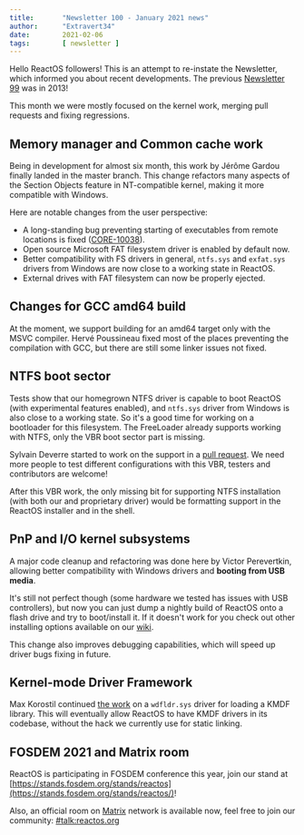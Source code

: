 ```yaml
---
title:       "Newsletter 100 - January 2021 news"
author:      "Extravert34"
date:        2021-02-06
tags:        [ newsletter ]
---
```


Hello ReactOS followers!
This is an attempt to re-instate the Newsletter, which informed you about recent developments.
The previous [Newsletter 99](/blogs/newsletter-99) was in 2013!

This month we were mostly focused on the kernel work, merging pull requests and fixing regressions.

## Memory manager and Common cache work

Being in development for almost six month, this work by Jérôme Gardou finally landed in the master branch.
This change refactors many aspects of the Section Objects feature in NT-compatible kernel, making it more compatible with Windows.

Here are notable changes from the user perspective:

* A long-standing bug preventing starting of executables from remote locations is fixed ([CORE-10038](https://jira.reactos.org/browse/CORE-10038)).
* Open source Microsoft FAT filesystem driver is enabled by default now.
* Better compatibility with FS drivers in general, `ntfs.sys` and `exfat.sys` drivers from Windows are now close to a working state in ReactOS.
* External drives with FAT filesystem can now be properly ejected.

## Changes for GCC amd64 build

At the moment, we support building for an amd64 target only with the MSVC compiler.
Hervé Poussineau fixed most of the places preventing the compilation with GCC, but there are still some linker issues not fixed.

## NTFS boot sector

Tests show that our homegrown NTFS driver is capable to boot ReactOS (with experimental features enabled),
and `ntfs.sys` driver from Windows is also close to a working state. So it's a good time for working on a bootloader for this filesystem.
The FreeLoader already supports working with NTFS, only the VBR boot sector part is missing.

Sylvain Deverre started to work on the support in a [pull request](https://github.com/reactos/reactos/pull/3416).
We need more people to test different configurations with this VBR, testers and contributors are welcome!

After this VBR work, the only missing bit for supporting NTFS installation (with both our and proprietary driver)
would be formatting support in the ReactOS installer and in the shell.

## PnP and I/O kernel subsystems

A major code cleanup and refactoring was done here by Victor Perevertkin,
allowing better compatibility with Windows drivers and **booting from USB media**.

It's still not perfect though (some hardware we tested has issues with USB controllers),
but now you can just dump a nightly build of ReactOS onto a flash drive and try to boot/install it.
If it doesn't work for you check out other installing options available on our [wiki](https://reactos.org/wiki/Installing_ReactOS#Installing_ReactOS).

This change also improves debugging capabilities, which will speed up driver bugs fixing in future.

## Kernel-mode Driver Framework

Max Korostil continued [the work](https://github.com/reactos/reactos/pull/3276) on a `wdfldr.sys` driver for loading a KMDF library. This will eventually allow ReactOS to have KMDF drivers
in its codebase, without the hack we currently use for static linking.

## FOSDEM 2021 and Matrix room

ReactOS is participating in FOSDEM conference this year, join our stand at [https://stands.fosdem.org/stands/reactos](https://stands.fosdem.org/stands/reactos/)!

Also, an official room on [Matrix](https://matrix.org) network is available now,
feel free to join our community: [#talk:reactos.org](https://matrix.to/#/#talk:reactos.org)
